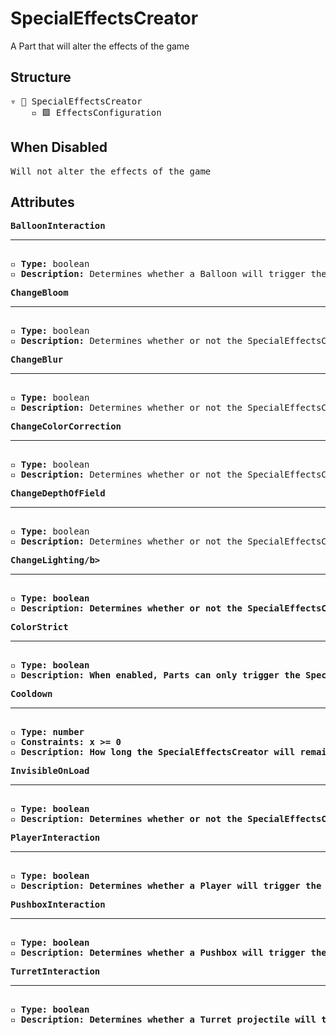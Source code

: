 # SpecialEffectsCreator

A Part that will alter the effects of the game

## Structure
<pre>
▿ 🔲 SpecialEffectsCreator
    ▫️ 🟪 EffectsConfiguration
</pre>

## When Disabled
<pre>
Will not alter the effects of the game
</pre>

## Attributes
<pre>
<b>BalloonInteraction</b>  
<hr>
▫️ <b>Type:</b> boolean  
▫️ <b>Description:</b> Determines whether a Balloon will trigger the SpecialEffectsCreator  
</pre>

<pre>
<b>ChangeBloom</b>  
<hr>
▫️ <b>Type:</b> boolean  
▫️ <b>Description:</b> Determines whether or not the SpecialEffectsCreator should alter the Bloom
</pre>

<pre>
<b>ChangeBlur</b>  
<hr>
▫️ <b>Type:</b> boolean  
▫️ <b>Description:</b> Determines whether or not the SpecialEffectsCreator should alter the Blur
</pre>

<pre>
<b>ChangeColorCorrection</b>  
<hr>
▫️ <b>Type:</b> boolean  
▫️ <b>Description:</b> Determines whether or not the SpecialEffectsCreator should alter the ColorCorrection
</pre>

<pre>
<b>ChangeDepthOfField</b>  
<hr>
▫️ <b>Type:</b> boolean  
▫️ <b>Description:</b> Determines whether or not the SpecialEffectsCreator should alter the DepthOfField
</pre>

<pre>
<b>ChangeLighting/b>  
<hr>
▫️ <b>Type:</b> boolean  
▫️ <b>Description:</b> Determines whether or not the SpecialEffectsCreator should alter the Lighting
</pre>

<pre>
<b>ColorStrict</b>  
<hr>
▫️ <b>Type:</b> boolean  
▫️ <b>Description:</b> When enabled, Parts can only trigger the SpecialEffectsCreator when they match the color of the SpecialEffectsCreator. However, Parts that belong to the player are exempt from this rule 
</pre>

<pre>
<b>Cooldown</b>  
<hr>
▫️ <b>Type:</b> number  
▫️ <b>Constraints:</b> x >= 0  
▫️ <b>Description:</b> How long the SpecialEffectsCreator will remain inactive after being activated
</pre>

<pre>
<b>InvisibleOnLoad</b>  
<hr>
▫️ <b>Type:</b> boolean  
▫️ <b>Description:</b> Determines whether or not the SpecialEffectsCreator should be invisible when the Tower loads
</pre>

<pre>
<b>PlayerInteraction</b>  
<hr>
▫️ <b>Type:</b> boolean  
▫️ <b>Description:</b> Determines whether a Player will trigger the SpecialEffectsCreator  
</pre>

<pre>
<b>PushboxInteraction</b>  
<hr>
▫️ <b>Type:</b> boolean  
▫️ <b>Description:</b> Determines whether a Pushbox will trigger the SpecialEffectsCreator
</pre>

<pre>
<b>TurretInteraction</b>  
<hr>
▫️ <b>Type:</b> boolean  
▫️ <b>Description:</b> Determines whether a Turret projectile will trigger the SpecialEffectsCreator
</pre>
